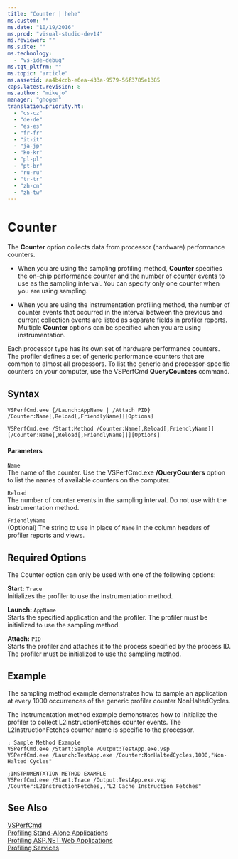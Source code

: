 ```yaml
---
title: "Counter | hehe"
ms.custom: ""
ms.date: "10/19/2016"
ms.prod: "visual-studio-dev14"
ms.reviewer: ""
ms.suite: ""
ms.technology: 
  - "vs-ide-debug"
ms.tgt_pltfrm: ""
ms.topic: "article"
ms.assetid: aa4b4cdb-e6ea-433a-9579-56f3785e1385
caps.latest.revision: 8
ms.author: "mikejo"
manager: "ghogen"
translation.priority.ht: 
  - "cs-cz"
  - "de-de"
  - "es-es"
  - "fr-fr"
  - "it-it"
  - "ja-jp"
  - "ko-kr"
  - "pl-pl"
  - "pt-br"
  - "ru-ru"
  - "tr-tr"
  - "zh-cn"
  - "zh-tw"
---
```

# Counter
The **Counter** option collects data from processor (hardware) performance counters.  
  
-   When you are using the sampling profiling method, **Counter** specifies the on-chip performance counter and the number of counter events to use as the sampling interval. You can specify only one counter when you are using sampling.  
  
-   When you are using the instrumentation profiling method, the number of counter events that occurred in the interval between the previous and current collection events are listed as separate fields in profiler reports. Multiple **Counter** options can be specified when you are using instrumentation.  
  
 Each processor type has its own set of hardware performance counters. The profiler defines a set of generic performance counters that are common to almost all processors. To list the generic and processor-specific counters on your computer, use the VSPerfCmd **QueryCounters** command.  
  
## Syntax  
  
```  
VSPerfCmd.exe {/Launch:AppName | /Attach PID} /Counter:Name[,Reload[,FriendlyName]][Options]  
```  
  
```  
VSPerfCmd.exe /Start:Method /Counter:Name[,Reload[,FriendlyName]][/Counter:Name[,Reload[,FriendlyName]]][Options]  
```  
  
#### Parameters  
 `Name`  
 The name of the counter. Use the VSPerfCmd.exe **/QueryCounters** option to list the names of available counters on the computer.  
  
 `Reload`  
 The number of counter events in the sampling interval. Do not use with the instrumentation method.  
  
 `FriendlyName`  
 (Optional) The string to use in place of `Name` in the column headers of profiler reports and views.  
  
## Required Options  
 The Counter option can only be used with one of the following options:  
  
 **Start:** `Trace`  
 Initializes the profiler to use the instrumentation method.  
  
 **Launch:** `AppName`  
 Starts the specified application and the profiler. The profiler must be initialized to use the sampling method.  
  
 **Attach:** `PID`  
 Starts the profiler and attaches it to the process specified by the process ID. The profiler must be initialized to use the sampling method.  
  
## Example  
 The sampling method example demonstrates how to sample an application at every 1000 occurrences of the generic profiler counter NonHaltedCycles.  
  
 The instrumentation method example demonstrates how to initialize the profiler to collect L2InstructionFetches counter events. The L2InstructionFetches counter name is specific to the processor.  
  
```  
; Sample Method Example  
VSPerfCmd.exe /Start:Sample /Output:TestApp.exe.vsp  
VSPerfCmd.exe /Launch:TestApp.exe /Counter:NonHaltedCycles,1000,"Non-Halted Cycles"  
  
;INSTRUMENTATION METHOD EXAMPLE  
VSPerfCmd.exe /Start:Trace /Output:TestApp.exe.vsp /Counter:L2InstructionFetches,,"L2 Cache Instruction Fetches"  
```  
  
## See Also  
 [VSPerfCmd](../profiling/vsperfcmd.md)   
 [Profiling Stand-Alone Applications](../profiling/command-line-profiling-of-stand-alone-applications.md)   
 [Profiling ASP.NET Web Applications](../profiling/command-line-profiling-of-asp.net-web-applications.md)   
 [Profiling Services](../profiling/command-line-profiling-of-services.md)